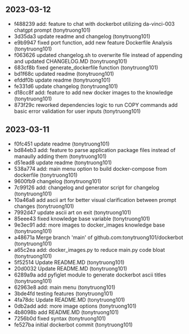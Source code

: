 ## 2023-03-12
- f488239 add: feature to chat with dockerbot utilizing da-vinci-003 chatgpt prompt (tonytruong101)
- 3d35da3 update readme and changelog (tonytruong101)
- e9b9947 fixed port function, add new feature Dockerfile Analysis (tonytruong101)
- f063626 updated changelog.sh to overwrite file instead of appending and updated CHANGELOG.MD (tonytruong101)
- 683cf8b fixed generate_dockerfile function (tonytruong101)
- bd1f68c updated readme (tonytruong101)
- efddf0b update readme (tonytruong101)
- fe331d6 update changelog (tonytruong101)
- d18cc8f add: feature to add new docker images to the knowledge (tonytruong101)
- 873f29c reworked dependencies logic to run COPY commands add basic error validation for user inputs (tonytruong101)

## 2023-03-11
- f0fc451 update readme (tonytruong101)
- bd84eb3 add: feature to parse application package files instead of manaully adding them (tonytruong101)
- d51ead8 update readme (tonytruong101)
- 538a774 add: main menu option to build docker-compose from dockerfile (tonytruong101)
- 9600fb9 changelog (tonytruong101)
- 7c99126 add: changelog and generator script for changelog (tonytruong101)
- 10a46a8 add ascii art for better visual clarification between prompt changes (tonytruong101)
- 7992d47 update ascii art on exit (tonytruong101)
- 85eee43 fixed knowledge base variable (tonytruong101)
- 9e3ec91 add: more images to docker_images knowledge base (tonytruong101)
- a48671a Merge branch 'main' of github.com:tonytruong101/dockerbot (tonytruong101)
- a65c2ea add: docker_images.py to reduce main.py code bloat (tonytruong101)
- 5f52514 Update README.MD (tonytruong101)
- 20d0032 Update README.MD (tonytruong101)
- 6289a9a add pyfiglet module to generate dockerbot ascii titles (tonytruong101)
- 62963e8 add: main menu (tonytruong101)
- 3bde4fd testing features (tonytruong101)
- 4fa78dc Update README.MD (tonytruong101)
- 0db2add add: more image options (tonytruong101)
- 4b8098b add README.MD (tonytruong101)
- 7256b0d fixed syntax (tonytruong101)
- fe527ba initial dockerbot commit (tonytruong101)
